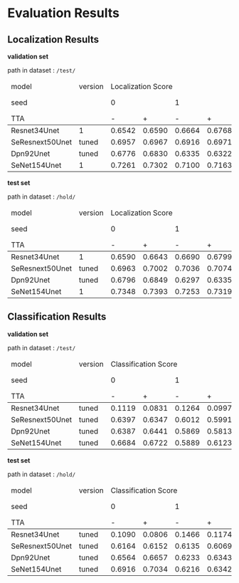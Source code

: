 # Evaluation Results

## Localization Results

**validation set**

path in dataset : `/test/`

<table>
<thead>
    <tr>
        <td colspan="1">model</td>
        <td colspan="1">version</td>
        <td colspan="8">Localization Score</td>
    </tr>
    <tr>
        <td colspan="2">seed</td>
        <td colspan="2">0</td>
        <td colspan="2">1</td>
        <td colspan="2">2</td>
        <td colspan="2">mean agg.</td>
    </tr>
    <tr>
        <td colspan="2"> TTA </td>
        <td> - </td>
        <td> + </td>
        <td> - </td>
        <td> + </td>
        <td> - </td>
        <td> + </td>
        <td colspan="2"> - </td>
    </tr>
</thead>
<tbody>
<tr>
  <td>Resnet34Unet</td>
  <td>1</td>

  <td>0.6542</td>
  <td>0.6590</td>

  <td>0.6664</td>
  <td>0.6768</td>

  <td>0.6812</td>
  <td>0.6858</td>

  <td colspan="2">0.6720</td>
</tr>
<tr>
<td>SeResnext50Unet</td>
<td>tuned</td>

<td>0.6957</td>
<td>0.6967</td>

<td>0.6916</td>
<td>0.6971</td>

<td>0.6981</td>
<td>0.7027</td>

<td>0.6998</td>
</tr>
<tr>
<td>Dpn92Unet</td>
<td>tuned</td>

<td>0.6776</td>
<td>0.6830</td>

<td>0.6335</td>
<td>0.6322</td>

<td>0.6662</td>
<td>0.6714</td>

<td colspan="2">0.6637</td>
</tr>
<tr>
  <td>SeNet154Unet</td>
  <td>1</td>

  <td>0.7261</td>
  <td>0.7302</td>

  <td>0.7100</td>
  <td>0.7163</td>

  <td>0.7217</td>
  <td>0.7252</td>

  <td colspan="2">0.7264</td>
</tr>
</tbody>
</table>

**test set**

path in dataset : `/hold/`

<table>
<thead>
    <tr>
        <td colspan="1">model</td>
        <td colspan="1">version</td>
        <td colspan="8">Localization Score</td>
    </tr>
    <tr>
        <td colspan="2">seed</td>
        <td colspan="2">0</td>
        <td colspan="2">1</td>
        <td colspan="2">2</td>
        <td colspan="2">mean agg.</td>
    </tr>
    <tr>
        <td colspan="2"> TTA </td>
        <td> - </td>
        <td> + </td>
        <td> - </td>
        <td> + </td>
        <td> - </td>
        <td> + </td>
        <td colspan="2"> - </td>
    </tr>
</thead>
<tr>
  <td>Resnet34Unet</td>
  <td>1</td>

  <td>0.6590</td>
  <td>0.6643</td>

  <td>0.6690</td>
  <td>0.6799</td>

  <td>0.6839</td>
  <td>0.6903</td>

  <td colspan="2">0.6772</td>
</tr>
<tr>
  <td>SeResnext50Unet</td>
  <td>tuned</td>

  <td>0.6963</td>
  <td>0.7002</td>

  <td>0.7036</td>
  <td>0.7074</td>

  <td>0.7084</td>
  <td>0.7087</td>

  <td colspan="2">0.7088</td>
</tr>
<tr>
<td>Dpn92Unet</td>
<td>tuned</td>

<td>0.6796</td>
<td>0.6849</td>

<td>0.6297</td>
<td>0.6335</td>

<td>0.6708</td>
<td>0.6722</td>

<td colspan="2">0.6597</td>

</tr>
<tr>
  <td>SeNet154Unet</td>
  <td>1</td>

  <td>0.7348</td>
  <td>0.7393</td>

  <td>0.7253</td>
  <td>0.7319</td>

  <td>0.7326</td>
  <td>0.7360</td>

  <td colspan="2">0.7409</td>
</tr>
</table>

## Classification Results

**validation set**

path in dataset : `/test/`

<table>
<thead>
    <tr>
        <td colspan="1">model</td>
        <td colspan="1">version</td>
        <td colspan="8">Classification Score</td>
    </tr>
    <tr>
        <td colspan="2">seed</td>
        <td colspan="2">0</td>
        <td colspan="2">1</td>
        <td colspan="2">2</td>
        <td colspan="2">mean agg.</td>
    </tr>
    <tr>
        <td colspan="2"> TTA </td>
        <td> - </td>
        <td> + </td>
        <td> - </td>
        <td> + </td>
        <td> - </td>
        <td> + </td>
        <td colspan="2"> - </td>
    </tr>
</thead>
<tbody>
<tr>
  <td>Resnet34Unet</td>
  <td>tuned</td>

  <td>0.1119</td>
  <td>0.0831</td>

  <td>0.1264</td>
  <td>0.0997</td>

  <td>0.1324</td>
  <td>0.1082</td>

  <td colspan="2">0.0832</td>
</tr>
<tr>
<td>SeResnext50Unet</td>
<td>tuned</td>

<td>0.6397</td>
<td>0.6347</td>

<td>0.6012</td>
<td>0.5991</td>

<td>0.6271</td>
<td>0.6361</td>

<td>0.6301</td>
</tr>
<tr>
<td>Dpn92Unet</td>
<td>tuned</td>

<td>0.6387</td>
<td>0.6441</td>

<td>0.5869</td>
<td>0.5813</td>

<td>0.6075</td>
<td>0.6138</td>

<td colspan="2">0.6258</td>
</tr>
<tr>
  <td>SeNet154Unet</td>
  <td>tuned</td>

  <td>0.6684</td>
  <td>0.6722</td>

  <td>0.5889</td>
  <td>0.6123</td>

  <td>0.6520</td>
  <td>0.6479</td>

  <td colspan="2">0.6596</td>
</tr>
</tbody>
</table>

**test set**

path in dataset : `/hold/`

<table>
<thead>
    <tr>
        <td colspan="1">model</td>
        <td colspan="1">version</td>
        <td colspan="8">Classification Score</td>
    </tr>
    <tr>
        <td colspan="2">seed</td>
        <td colspan="2">0</td>
        <td colspan="2">1</td>
        <td colspan="2">2</td>
        <td colspan="2">mean agg.</td>
    </tr>
    <tr>
        <td colspan="2"> TTA </td>
        <td> - </td>
        <td> + </td>
        <td> - </td>
        <td> + </td>
        <td> - </td>
        <td> + </td>
        <td colspan="2"> - </td>
    </tr>
</thead>
<tbody>
<tr>
  <td>Resnet34Unet</td>
  <td>tuned</td>

  <td>0.1090</td>
  <td>0.0806</td>

  <td>0.1466</td>
  <td>0.1174</td>

  <td>0.1314</td>
  <td>0.1101</td>

  <td colspan="2">0.0860</td>
</tr>
<tr>
<td>SeResnext50Unet</td>
<td>tuned</td>

<td>0.6164</td>
<td>0.6152</td>

<td>0.6135</td>
<td>0.6069</td>

<td>0.6319</td>
<td>0.6422</td>

<td colspan="2">0.6360</td>
</tr>
<tr>
<td>Dpn92Unet</td>
<td>tuned</td>

<td>0.6564</td>
<td>0.6657</td>

<td>0.6233</td>
<td>0.6343</td>

<td>0.6246</td>
<td>0.6252</td>

<td colspan="2">0.6460</td>
</tr>
<tr>
  <td>SeNet154Unet</td>
  <td>tuned</td>

  <td>0.6916</td>
  <td>0.7034</td>

  <td>0.6216</td>
  <td>0.6342</td>

  <td>0.6868</td>
  <td>0.6949</td>

  <td colspan="2">0.6954</td>
</tr>
</tbody>
</table>
